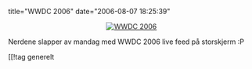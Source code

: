 title="WWDC 2006"
date="2006-08-07 18:25:39"
<div align="center"><a class="imagelink" href="http://pjatt.net/images/2006/08/07082006050.jpg" title="WWDC 2006"><img id="image318" src="http://pjatt.net/images/2006/08/07082006050.forhaandsvisning.jpg" alt="WWDC 2006"  /></a></div>

Nerdene slapper av mandag med WWDC 2006 live feed på storskjerm :P

[[!tag  generelt
